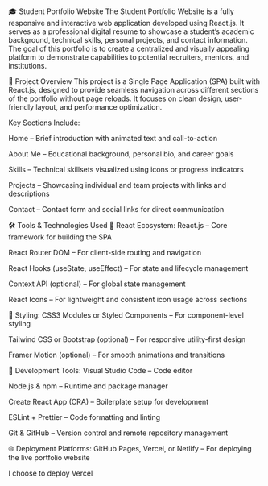 🎓 Student Portfolio Website
The Student Portfolio Website is a fully responsive and interactive web application developed using React.js. It serves as a professional digital resume to showcase a student’s academic background, technical skills, personal projects, and contact information. The goal of this portfolio is to create a centralized and visually appealing platform to demonstrate capabilities to potential recruiters, mentors, and institutions.

🚀 Project Overview
This project is a Single Page Application (SPA) built with React.js, designed to provide seamless navigation across different sections of the portfolio without page reloads. It focuses on clean design, user-friendly layout, and performance optimization.

Key Sections Include:

Home – Brief introduction with animated text and call-to-action

About Me – Educational background, personal bio, and career goals

Skills – Technical skillsets visualized using icons or progress indicators

Projects – Showcasing individual and team projects with links and descriptions

Contact – Contact form and social links for direct communication

🛠️ Tools & Technologies Used
🔷 React Ecosystem:
React.js – Core framework for building the SPA

React Router DOM – For client-side routing and navigation

React Hooks (useState, useEffect) – For state and lifecycle management

Context API (optional) – For global state management

React Icons – For lightweight and consistent icon usage across sections

🎨 Styling:
CSS3 Modules or Styled Components – For component-level styling

Tailwind CSS or Bootstrap (optional) – For responsive utility-first design

Framer Motion (optional) – For smooth animations and transitions

🧰 Development Tools:
Visual Studio Code – Code editor

Node.js & npm – Runtime and package manager

Create React App (CRA) – Boilerplate setup for development

ESLint + Prettier – Code formatting and linting

Git & GitHub – Version control and remote repository management

🌐 Deployment Platforms:
GitHub Pages, Vercel, or Netlify – For deploying the live portfolio website

I choose to deploy Vercel


